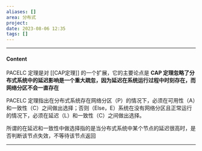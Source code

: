 ```yaml
---
aliases: []
area: 分布式
project: 
date: 2023-08-06 12:35
tags: []
---
```

---
#### Content
PACELC 定理是对 [[CAP定理]] 的一个扩展，它的主要论点是 **CAP 定理忽略了分布式系统中的延迟影响是一个重大疏忽，因为延迟在系统运行过程中时刻存在，而网络分区不会一直存在**

PACELC 定理指出在分布式系统存在网络分区（P）的情况下，必须在可用性（A）和一致性（C）之间做出选择；否则（Else，E）系统在没有网络分区且正常运行的情况下，必须在延迟（L）和一致性（C）之间做出选择。

所谓的在延迟和一致性中做选择指的是当分布式系统中某个节点的延迟很高时，是否判断该节点失效，不等待该节点返回



---
